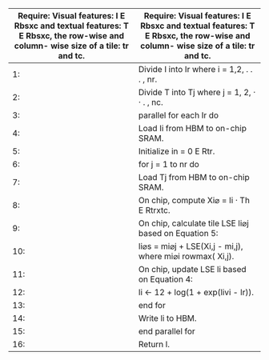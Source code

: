 | Require: Visual features: I E Rbsxc and textual features: T E Rbsxc, the row-wise and column- wise size of a tile: tr and tc. | Require: Visual features: I E Rbsxc and textual features: T E Rbsxc, the row-wise and column- wise size of a tile: tr and tc. |
| --- | --- |
| 1: | Divide I into Ir where i = 1,2, . . . , nr. |
| 2: | Divide T into Tj where j = 1, 2, · · . , nc. |
| 3: | parallel for each Ir do |
| 4: | Load Ii from HBM to on-chip SRAM. |
| 5: | Initialize in = 0 E Rtr. |
| 6: | for j = 1 to nr do |
| 7: | Load Tj from HBM to on-chip SRAM. |
| 8: | On chip, compute Xi⌀ = Ii · Th E Rtrxtc. |
| 9: | On chip, calculate tile LSE li⌀j based on Equation 5: |
| 10: | li⌀s = mi⌀j + LSE(Xi,j - mi,j), where mi⌀i rowmax( Xi,j). |
| 11: | On chip, update LSE li based on Equation 4: |
| 12: | li ← 12 + log(1 + exp(livi - lr)). |
| 13: | end for |
| 14: | Write li to HBM. |
| 15: | end parallel for |
| 16: | Return l. |
